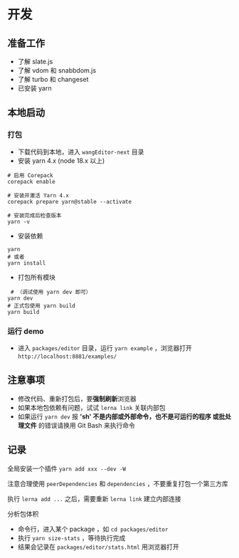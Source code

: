 # 开发

## 准备工作

- 了解 slate.js
- 了解 vdom 和 snabbdom.js
- 了解 turbo 和 changeset
- 已安装 yarn

## 本地启动

### 打包

- 下载代码到本地，进入 `wangEditor-next` 目录
- 安装 yarn 4.x (node 18.x 以上)
~~~ shell
# 启用 Corepack
corepack enable

# 安装并激活 Yarn 4.x
corepack prepare yarn@stable --activate

# 安装完成后检查版本
yarn -v
~~~
- 安装依赖
~~~  shell
yarn
# 或者
yarn install
~~~
- 打包所有模块
~~~ shell
 # （调试使用 yarn dev 即可）
yarn dev
# 正式包使用 yarn build
yarn build
~~~

### 运行 demo

- 进入 `packages/editor` 目录，运行 `yarn example` ，浏览器打开 `http://localhost:8881/examples/`

## 注意事项

- 修改代码、重新打包后，要**强制刷新**浏览器
- 如果本地包依赖有问题，试试 `lerna link` 关联内部包
- 如果运行 `yarn dev` 报 **'sh' 不是内部或外部命令，也不是可运行的程序
或批处理文件** 的错误请换用 Git Bash 来执行命令

## 记录

全局安装一个插件 `yarn add xxx --dev -W`

注意合理使用 `peerDependencies` 和 `dependencies` ，不要重复打包一个第三方库

执行 `lerna add ...` 之后，需要重新 `lerna link` 建立内部连接

分析包体积
- 命令行，进入某个 package ，如 `cd packages/editor`
- 执行 `yarn size-stats` ，等待执行完成
- 结果会记录在 `packages/editor/stats.html` 用浏览器打开
